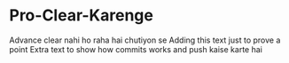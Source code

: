 # Pro-Clear-Karenge
Advance clear nahi ho raha hai chutiyon se
Adding this text just to prove a point
Extra text to show how commits works and push kaise karte hai

